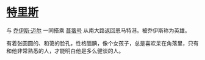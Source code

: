 # [特里斯](../人物/特里斯.md)

与 [乔伊斯·迈尔](../人物/乔伊斯·迈尔.md) 一同搭乘 [苜蓿号](../苜蓿号.md) 从南大路返回恩马特港。被乔伊斯称为英雄。

有着张圆圆的、和蔼的脸孔，性格腼腆，像个女孩子，总是喜欢呆在角落里，只有和他非常熟悉的人，才能明白他是多么健谈的人。

